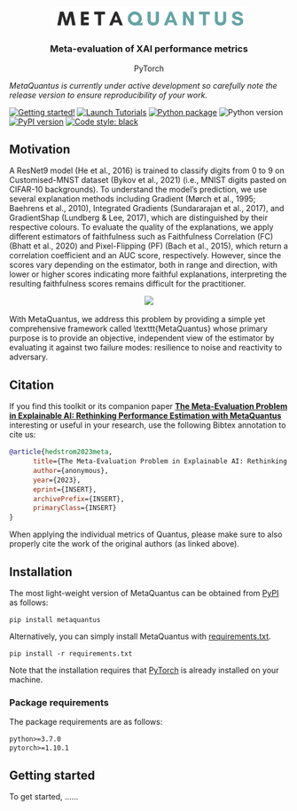 <p align="center">
  <img width="350" src="https://raw.githubusercontent.com/annahedstroem/MetaQuantus/main/logo.png">
</p>
<!--<h1 align="center"><b>MetaQuantus</b></h1>-->
<h3 align="center"><b>Meta-evaluation of XAI performance metrics</b></h3>
<p align="center">
  PyTorch

_MetaQuantus is currently under active development so carefully note the release version to ensure reproducibility of your work._

[![Getting started!](https://colab.research.google.com/assets/colab-badge.svg)](https://colab.research.google.com/github/understandable-machine-intelligence-lab/Quantus/blob/main/tutorials/Tutorial_ImageNet_Example_All_Metrics.ipynb)
[![Launch Tutorials](https://mybinder.org/badge_logo.svg)](https://mybinder.org/v2/gh/understandable-machine-intelligence-lab/Quantus/HEAD?labpath=tutorials)
[![Python package](https://github.com/understandable-machine-intelligence-lab/Quantus/actions/workflows/python-package.yml/badge.svg)](https://github.com/understandable-machine-intelligence-lab/Quantus/actions/workflows/python-package.yml)
![Python version](https://img.shields.io/badge/python-3.7%20%7C%203.8%20%7C%203.9-blue.svg)
[![PyPI version](https://badge.fury.io/py/quantus.svg)](https://badge.fury.io/py/quantus)
[![Code style: black](https://img.shields.io/badge/code%20style-black-000000.svg)](https://github.com/psf/black)

## Motivation
A ResNet9 model (He et al., 2016) is trained to classify digits from 0 to 9 on Customised-MNST dataset
(Bykov et al., 2021) (i.e., MNIST digits pasted on CIFAR-10 backgrounds). To understand the model’s prediction, we
use several explanation methods including Gradient (Mørch et al., 1995; Baehrens et al., 2010), Integrated Gradients
(Sundararajan et al., 2017), and GradientShap (Lundberg & Lee, 2017), which are distinguished by their respective
colours. To evaluate the quality of the explanations, we apply different estimators of faithfulness such as Faithfulness
Correlation (FC) (Bhatt et al., 2020) and Pixel-Flipping (PF) (Bach et al., 2015), which return a correlation coefficient
and an AUC score, respectively. However, since the scores vary depending on the estimator, both in range and
direction, with lower or higher scores indicating more faithful explanations, interpreting the resulting faithfulness
scores remains difficult for the practitioner.

</p>
<p align="center">
  <img width="800" src="https://raw.githubusercontent.com/understandable-machine-intelligence-lab/Quantus/main/fig1.png">
</p>


With MetaQuantus, we address this problem by providing a simple yet comprehensive framework called \texttt{MetaQuantus} whose primary purpose is to provide an objective, independent view of the estimator by evaluating it against two failure modes: resilience to noise and reactivity to adversary. 

## Citation

If you find this toolkit or its companion paper
[**The Meta-Evaluation Problem in Explainable AI:
Rethinking Performance Estimation with MetaQuantus**](INSERT_PREPRINT_LINK)
interesting or useful in your research, use the following Bibtex annotation to cite us:

```bibtex
@article{hedstrom2023meta,
      title={The Meta-Evaluation Problem in Explainable AI: Rethinking Performance Evaluation in Explainable AI with MetaQuantus}, 
      author={anonymous},
      year={2023},
      eprint={INSERT},
      archivePrefix={INSERT},
      primaryClass={INSERT}
}
```

When applying the individual metrics of Quantus, please make sure to also properly cite the work of the original authors (as linked above).

## Installation

The most light-weight version of MetaQuantus can be obtained from [PyPI](https://pypi.org/project/metaquantus/) as follows:

```setup
pip install metaquantus
```

Alternatively, you can simply install MetaQuantus with [requirements.txt](https://github.com/understandable-machine-intelligence-lab/Quantus/blob/main/requirements.txt).

```setup
pip install -r requirements.txt
```

Note that the installation requires that [PyTorch](https://pytorch.org/) is already installed on your machine.

### Package requirements

The package requirements are as follows:
```
python>=3.7.0
pytorch>=1.10.1
```

## Getting started

To get started, ......

